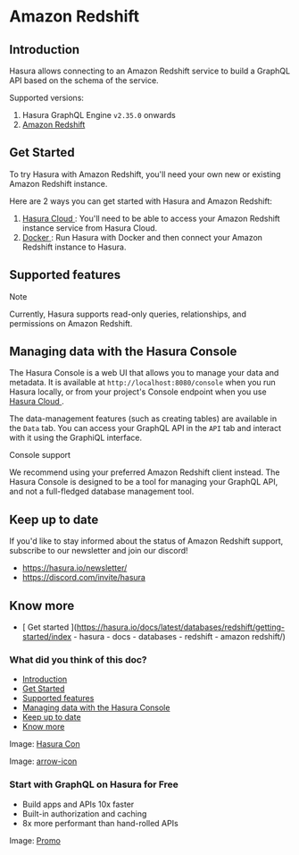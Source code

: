 # Amazon Redshift

## Introduction​

Hasura allows connecting to an Amazon Redshift service to build a GraphQL API based on the schema of the service.

Supported versions:

1. Hasura GraphQL Engine `v2.35.0` onwards
2. [ Amazon Redshift ](https://aws.amazon.com/redshift/)


## Get Started​

To try Hasura with Amazon Redshift, you'll need your own new or existing Amazon Redshift instance.

Here are 2 ways you can get started with Hasura and Amazon Redshift:

1. [ Hasura Cloud ](https://hasura.io/docs/latest/databases/redshift/getting-started/cloud/): You'll need to be able to access your Amazon Redshift
instance service from Hasura Cloud.
2. [ Docker ](https://hasura.io/docs/latest/databases/redshift/getting-started/docker/): Run Hasura with Docker and then connect your Amazon Redshift
instance to Hasura.


## Supported features​

Note

Currently, Hasura supports read-only queries, relationships, and permissions on Amazon Redshift.

## Managing data with the Hasura Console​

The Hasura Console is a web UI that allows you to manage your data and metadata. It is available at `http://localhost:8080/console` when you run Hasura locally, or from your project's Console endpoint when you use[ Hasura Cloud ](https://cloud.hasura.io).

The data-management features (such as creating tables) are available in the `Data` tab. You can access your GraphQL API
in the `API` tab and interact with it using the GraphiQL interface.

Console support

We recommend using your preferred Amazon Redshift client instead. The Hasura Console is designed to be a tool for managing
your GraphQL API, and not a full-fledged database management tool.

## Keep up to date​

If you'd like to stay informed about the status of Amazon Redshift support, subscribe to our newsletter and join our
discord!

- [ https://hasura.io/newsletter/ ](https://hasura.io/newsletter/)
- [ https://discord.com/invite/hasura ](https://discord.com/invite/hasura)


## Know more​

- [ Get started ](https://hasura.io/docs/latest/databases/redshift/getting-started/index - hasura - docs - databases - redshift - amazon redshift/)


### What did you think of this doc?

- [ Introduction ](https://hasura.io/docs/latest/databases/redshift/index/#introduction)
- [ Get Started ](https://hasura.io/docs/latest/databases/redshift/index/#get-started)
- [ Supported features ](https://hasura.io/docs/latest/databases/redshift/index/#supported-features)
- [ Managing data with the Hasura Console ](https://hasura.io/docs/latest/databases/redshift/index/#managing-data-with-the-hasura-console)
- [ Keep up to date ](https://hasura.io/docs/latest/databases/redshift/index/#keep-up-to-date)
- [ Know more ](https://hasura.io/docs/latest/databases/redshift/index/#know-more)


Image: [ Hasura Con ](https://res.cloudinary.com/dh8fp23nd/image/upload/v1686154570/hasura-con-2023/has-con-light-date_r2a2ud.png)

Image: [ arrow-icon ](https://res.cloudinary.com/dh8fp23nd/image/upload/v1683723549/main-web/chevron-right_ldbi7d.png)

### Start with GraphQL on Hasura for Free

- Build apps and APIs 10x faster
- Built-in authorization and caching
- 8x more performant than hand-rolled APIs


Image: [ Promo ](https://hasura.io/docs/assets/images/hasura-free-ff60e409244e0ea12b5a3045d1a9096b.png)